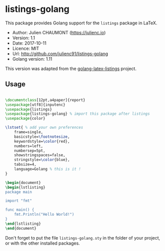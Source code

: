 listings-golang
===============

This package provides Golang support for the `listings` package in LaTeX.

* Author: Julien CHAUMONT (https://julienc.io)
* Version: 1.1
* Date: 2017-10-11
* Licence: MIT
* Url: http://github.com/julienc91/listings-golang
* Golang version: 1.11

This version was adapted from the [golang-latex-listings][1] project.

## Usage

```latex

\documentclass[12pt,a4paper]{report}
\usepackage[utf8]{inputenc}
\usepackage{listings}
\usepackage{listings-golang} % import this package after listings
\usepackage{color}

\lstset{ % add your own preferences
    frame=single,
    basicstyle=\footnotesize,
    keywordstyle=\color{red},
    numbers=left,
    numbersep=5pt,
    showstringspaces=false, 
    stringstyle=\color{blue},
    tabsize=4,
    language=Golang % this is it !
}

\begin{document}
\begin{lstlisting}
package main

import "fmt"

func main() {
    fmt.Println("Hello World!")
}
\end{lstlisting}
\end{document}
```

Don't forget to put the file `listings-golang.sty` in the folder of your project,
or with the other installed packages.


  [1]: https://bitbucket.org/korfuri/golang-latex-listings
